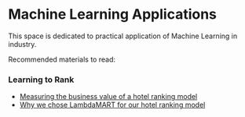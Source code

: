
# Machine Learning Applications 


This space is dedicated to practical application of Machine Learning in industry.

Recommended materials to read:

### Learning to Rank

* [Measuring the business value of a hotel ranking model](https://medium.com/rocket-travel/measuring-the-business-value-of-a-hotel-ranking-model-c4396531b26e)
* [Why we chose LambdaMART for our hotel ranking model](https://medium.com/rocket-travel/why-we-chose-lambdamart-for-our-hotel-ranking-model-45f84e22cec)



